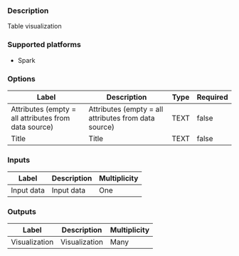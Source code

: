 ###  Description
Table visualization

###  Supported platforms
* Spark

###  Options
| Label | Description | Type | Required |
|---|---|---|---|
| Attributes (empty = all attributes from data source) | Attributes (empty = all attributes from data source) | TEXT | false |
| Title | Title | TEXT | false |

###  Inputs
| Label | Description | Multiplicity |
|---|---|---|
| Input data | Input data | One |

###  Outputs
| Label | Description | Multiplicity |
|---|---|---|
| Visualization | Visualization | Many |

